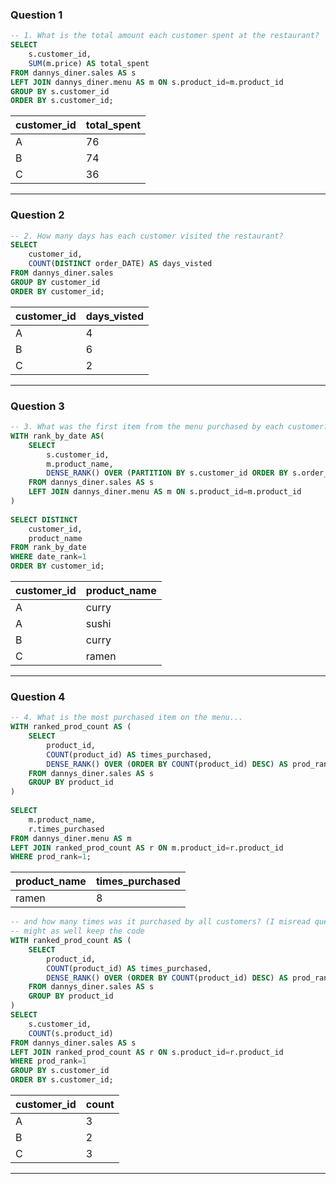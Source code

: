 ### Question 1
````sql
-- 1. What is the total amount each customer spent at the restaurant?
SELECT
    s.customer_id,
    SUM(m.price) AS total_spent
FROM dannys_diner.sales AS s
LEFT JOIN dannys_diner.menu AS m ON s.product_id=m.product_id
GROUP BY s.customer_id
ORDER BY s.customer_id;
````
| customer_id | total_spent |
| ----------- | ----------- |
| A           | 76          |
| B           | 74          |
| C           | 36          |

---
### Question 2
````sql
-- 2. How many days has each customer visited the restaurant?
SELECT
    customer_id,
    COUNT(DISTINCT order_DATE) AS days_visted
FROM dannys_diner.sales
GROUP BY customer_id
ORDER BY customer_id;
````

| customer_id | days_visted |
| ----------- | ----------- |
| A           | 4           |
| B           | 6           |
| C           | 2           |
---

### Question 3
````sql
-- 3. What was the first item from the menu purchased by each customer?
WITH rank_by_date AS(
    SELECT
        s.customer_id,
        m.product_name,
        DENSE_RANK() OVER (PARTITION BY s.customer_id ORDER BY s.order_date) AS date_rank
    FROM dannys_diner.sales AS s
    LEFT JOIN dannys_diner.menu AS m ON s.product_id=m.product_id
)
    
SELECT DISTINCT
    customer_id,
    product_name
FROM rank_by_date
WHERE date_rank=1
ORDER BY customer_id;
````

| customer_id | product_name |
| ----------- | ------------ |
| A           | curry        |
| A           | sushi        |
| B           | curry        |
| C           | ramen        |

---

### Question 4
````sql
-- 4. What is the most purchased item on the menu... 
WITH ranked_prod_count AS (
    SELECT
        product_id,
        COUNT(product_id) AS times_purchased,
        DENSE_RANK() OVER (ORDER BY COUNT(product_id) DESC) AS prod_rank
    FROM dannys_diner.sales AS s
    GROUP BY product_id
)
    
SELECT
    m.product_name,
    r.times_purchased
FROM dannys_diner.menu AS m
LEFT JOIN ranked_prod_count AS r ON m.product_id=r.product_id
WHERE prod_rank=1;
````

| product_name | times_purchased |
| ------------ | --------------- |
| ramen        | 8               |

````sql
-- and how many times was it purchased by all customers? (I misread question as 'by each customer')
-- might as well keep the code
WITH ranked_prod_count AS (
    SELECT
        product_id,
        COUNT(product_id) AS times_purchased,
        DENSE_RANK() OVER (ORDER BY COUNT(product_id) DESC) AS prod_rank
    FROM dannys_diner.sales AS s
    GROUP BY product_id
)
SELECT
    s.customer_id,
    COUNT(s.product_id)
FROM dannys_diner.sales AS s
LEFT JOIN ranked_prod_count AS r ON s.product_id=r.product_id
WHERE prod_rank=1
GROUP BY s.customer_id
ORDER BY s.customer_id;
````

| customer_id | count |
| ----------- | ----- |
| A           | 3     |
| B           | 2     |
| C           | 3     |

---
